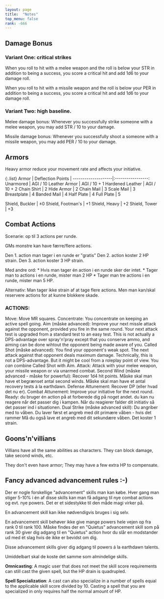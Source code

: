 ```yaml
---
layout: page
title:  "Notes"
top_menu: false
rank: -666
---
```


## Damage Bonus

### Variant One: critical strikes
When you roll to hit with a melee weapon and the roll is below
your STR in addition to being a success, you score a critical hit
and add 1d6 to your damage roll.

When you roll to hit with a missile weapon and the roll is below
your PER in addition to being a success, you score a critical hit
and add 1d6 to your damage roll.


### Variant Two: high baseline.

Melee damage bonus: Whenever you successfully strike someone
with a melee weapon, you may add STR / 10 to your damage.

Missile damage bonus: Whenever you successfully shoot a someone
with a missile weapon, you may add PER / 10 to your damage.

## Armors

Heavy armor reduce your movement rate and affects your initiative.

{:.list}
Armor               | Deflection Points |
--------------------|:-----------------:
Unarmored           |   AGI / 10
Leather Armor       |   AGI / 10 + 1
Hardened Leather    |   AGI / 10 + 2
Chain Shirt         |   2
Hide Armor          |   2
Chain Mail          |   3
Scale Mail          |   3
Breastplate         |   4
Banded Mail         |   4
Half Plate          |   4
Full Plate          |   5

Shield, Buckler	    |   ±0
Shield, Footman's	|   +1
Shield, Heavy	    |   +2
Shield, Tower	    |   +3


## Combat Actions

Scenarie: op til 3 actions per runde.

GMs monstre kan have færre/flere actions.

Den 1. action man tager i en runde er "gratis"
Den 2. action koster 2 HP strain.
Den 3. action koster 3 HP strain.

Med andre ord:
    * Hvis man tager én action i en runde sker der intet.
    * Tager man to actions i en runde, mister man 2 HP
    * Tager man tre actions i en runde, mister man 5 HP.


Alternativ:
    Man tager ikke strain af at tage flere actions.
    Men man kan/skal reservere actions for at kunne blokkere skade.

### ACTIONS:

Move:
    Move MR squares.
Concentrate:
    You concentrate on keeping an active spell going.
Aim (måske advanced):
    Improve your next missle attack against the opponent,
    provided you fire in the same round.
    Your next attack test is upgraded from a standard test
    to an easy test. This is not actually a DPS-advantage
    over spray'n'pray except that you conserve ammo, and
    aiming can be done wihtout the opponent being made
    aware of you.
Called Shot (måske advanced):
    You find your opponent's weak spot. The next attack
    against that opponent deals maximum damage.
    Technically, this is not a DPS-advantage.
    But it might be cool from a roleplay point of view.
    You *can* combine Called Shot with Aim.
Attack:
    Attack with your melee weapon, your missile weapon
    or via unarmed combat.
Second Wind (måske advanced - måske for powerful):
    Recover 1d4 hit points.
    Måske skal man have et begrænset antal second winds.
    Måske skal man have et antal recovery tests á la earthdawn.
Defense Attunement:
    Recover DP (eller hvad det nu er).
Combat Attunement:
    Improve your initiative for the next round.
Ready:
    du bruger én action på at forberede dig på noget andet.
    du kan nu reagere når det passer dig i kampen.
    Når du reagierer falder dit initiativ så det passer
    ind i situationen.
Dual Strike (måske advanced skill):
    Du angriber med to våben.
    Du laver først et angreb med dit primære våben - hvis det rammer
    Må du også lave et angreb med dit sekundære våben.
    Det koster 1 strain.





## Goons'n'villians

Villians have all the same abilities as characters.
They can block damage, take second winds, etc.

They don't even have armor; They may have a few extra HP to compensate.



## Fancy advanced advancement rules :-)


Der er nogle forskellige "advancement" skills man kan købe.
Hver gang man stiger 5-10% i én af disse skills kan man få adgang
til nye combat actions og evt. nye powers. Det er et sidestykke
til den måde magi virker på.

En advancement skill kan ikke nødvendigvis bruges i sig selv.

En advancement skill behøver ikke give mange powers hele vejen op
fra rank 0 til rank 100. Måske findes der en "Quietus" advancement
skill som på rank 30 giver dig adgang til en "Quietus" action
hvor du slår en modstander ud med ét slag hvis de ikke er bevidst om
dig.

Disse advancement skills giver dig adgang til powers á la earthdawn
talents.

Umiddelbart skal de koste det samme som almindelige skills.

**Omnicasting**:
A magic user that does not meet the skill score requirements
can still cast the given spell, but the HP drain is quadrupled.

**Spell Specialization**:
A cast can also specialize in a number of spells equal to the applicable skill score divided by 10.
Casting a spell that you are specialized in only requires half the normal amount of HP.
